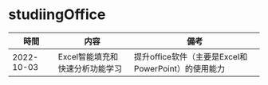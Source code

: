 # studiingOffice

|時間|内容|備考|
|--|--|--|
|2022-10-03|Excel智能填充和快速分析功能学习|提升office软件（主要是Excel和PowerPoint）的使用能力|
